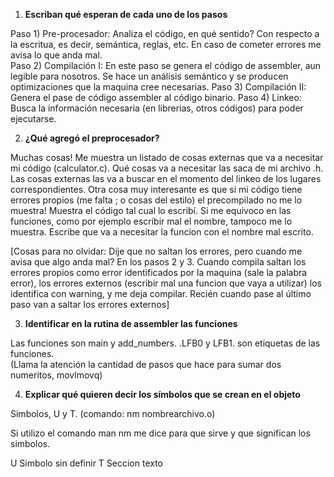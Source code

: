 1. **Escriban qué esperan de cada uno de los pasos**  

Paso 1) Pre-procesador: Analiza el código, en qué sentido? Con respecto a la escritua, es decir, semántica, reglas, etc. En caso de cometer errores me avisa lo que anda mal.  
Paso 2) Compilación I: En este paso se genera el código de assembler, aun legible para nosotros. Se hace un análisis semántico y se producen optimizaciones que la maquina cree necesarias.
Paso 3) Compilación II: Genera el pase de código assembler al código binario.
Paso 4) Linkeo: Busca la información necesaria (en librerias, otros códigos) para poder ejecutarse.

2.  **¿Qué agregó el preprocesador?**  

Muchas cosas! Me muestra un listado de cosas externas que va a necesitar mi código (calculator.c). Qué cosas va a necesitar las saca de mi archivo .h. Las cosas externas las va a buscar en el momento del linkeo de los lugares correspondientes. 
Otra cosa muy interesante es que si mi código tiene errores propios (me falta ; o cosas del estilo) el precompilado no me lo muestra! Muestra el código tal cual lo escribí. Si me equivoco en las funciones, como por ejemplo escribir mal el nombre, tampoco me lo muestra. Escribe que va a necesitar la funcion con el nombre mal escrito.  

[Cosas para no olvidar: Dije que no saltan los errores, pero cuando me avisa que algo anda mal? En los pasos 2 y 3. Cuando compila saltan los errores propios como error identificados por la maquina (sale la palabra error), los errores externos (escribir mal una funcion que vaya a utilizar) los identifica con warning, y me deja compilar. Recién cuando pase al último paso van a saltar los errores externos]  

3. **Identificar en la rutina de assembler las funciones**  

Las funciones son main y add_numbers. .LFB0 y LFB1. son etiquetas de las funciones.  
(Llama la atención la cantidad de pasos que hace para sumar dos numeritos, movlmovq)  

4. **Explicar qué quieren decir los símbolos que se crean en el objeto**  

Simbolos, U y T. (comando: nm nombrearchivo.o)  

Si utilizo el comando man nm me dice para que sirve y que significan los simbolos.  

U Simbolo sin definir
T Seccion texto


